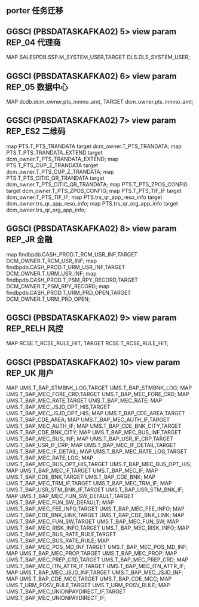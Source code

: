## porter 任务迁移
## GGSCI (PBSDATASKAFKA02) 5> view param REP_04   代理商
MAP SALESPDB.SSP.M_SYSTEM_USER,TARGET DLS.DLS_SYSTEM_USER;

## GGSCI (PBSDATASKAFKA02) 6> view param REP_05   数据中心
MAP dcdb.dcm_owner.pts_inmno_amt, TARGET dcm_owner.pts_inmno_amt;

## GGSCI (PBSDATASKAFKA02) 7> view param REP_ES2   二维码
map PTS.T_PTS_TRANDATA target dcm_owner.T_PTS_TRANDATA;
map PTS.T_PTS_TRANDATA_EXTEND target dcm_owner.T_PTS_TRANDATA_EXTEND;
map PTS.T_PTS_CUP_Z_TRANDATA target dcm_owner.T_PTS_CUP_Z_TRANDATA;
map PTS.T_PTS_CITIC_QR_TRANDATA target dcm_owner.T_PTS_CITIC_QR_TRANDATA;
map PTS.T_PTS_ZPOS_CONFIG target dcm_owner.T_PTS_ZPOS_CONFIG;
map PTS.T_PTS_TIF_IF target dcm_owner.T_PTS_TIF_IF;
map PTS.trs_qr_app_reso_info target dcm_owner.trs_qr_app_reso_info;
map PTS.trs_qr_org_app_info target dcm_owner.trs_qr_org_app_info;

## GGSCI (PBSDATASKAFKA02) 8> view param REP_JR  金融
map findbpdb.CASH_PROD.T_RCM_USR_INF,TARGET DCM_OWNER.T_RCM_USR_INF;
map findbpdb.CASH_PROD.T_URM_USR_INF,TARGET DCM_OWNER.T_URM_USR_INF;
map findbpdb.CASH_PROD.T_PSM_RPY_RECORD,TARGET DCM_OWNER.T_PSM_RPY_RECORD;
map findbpdb.CASH_PROD.T_URM_PRD_OPEN,TARGET DCM_OWNER.T_URM_PRD_OPEN;

## GGSCI (PBSDATASKAFKA02) 9> view param REP_RELH    风控
MAP RCSE.T_RCSE_RULE_HIT, TARGET RCSE.T_RCSE_RULE_HIT;

## GGSCI (PBSDATASKAFKA02) 10> view param REP_UK    用户
MAP UMS.T_BAP_STMBNK_LOG,TARGET UMS.T_BAP_STMBNK_LOG;
MAP UMS.T_BAP_MEC_FORE_CRD,TARGET UMS.T_BAP_MEC_FORE_CRD;
MAP UMS.T_BAP_MEC_RATE,TARGET UMS.T_BAP_MEC_RATE;
MAP UMS.T_BAP_MEC_JSJD_OPT_HIS,TARGET UMS.T_BAP_MEC_JSJD_OPT_HIS;
MAP UMS.T_BAP_CDE_AREA,TARGET UMS.T_BAP_CDE_AREA;
MAP UMS.T_BAP_MEC_AUTH_IF,TARGET UMS.T_BAP_MEC_AUTH_IF;
MAP UMS.T_BAP_CDE_BNK_CITY,TARGET UMS.T_BAP_CDE_BNK_CITY;
MAP UMS.T_BAP_MEC_BUS_INF,TARGET UMS.T_BAP_MEC_BUS_INF;
MAP UMS.T_BAP_USR_IF_CRP,TARGET UMS.T_BAP_USR_IF_CRP;
MAP UMS.T_BAP_MEC_IF_DETAIL,TARGET UMS.T_BAP_MEC_IF_DETAIL;
MAP UMS.T_BAP_MEC_RATE_LOG,TARGET UMS.T_BAP_MEC_RATE_LOG;
MAP UMS.T_BAP_MEC_BUS_OPT_HIS,TARGET UMS.T_BAP_MEC_BUS_OPT_HIS;
MAP UMS.T_BAP_MEC_IF,TARGET UMS.T_BAP_MEC_IF;
MAP UMS.T_BAP_CDE_BNK,TARGET UMS.T_BAP_CDE_BNK;
MAP UMS.T_BAP_MEC_TRM_IF,TARGET UMS.T_BAP_MEC_TRM_IF;
MAP UMS.T_BAP_USR_STM_BNK_IF,TARGET UMS.T_BAP_USR_STM_BNK_IF;
MAP UMS.T_BAP_MEC_FUN_SW_DEFAULT,TARGET UMS.T_BAP_MEC_FUN_SW_DEFAULT;
MAP UMS.T_BAP_MEC_FEE_INFO,TARGET UMS.T_BAP_MEC_FEE_INFO;
MAP UMS.T_BAP_CDE_BNK_LINK,TARGET UMS.T_BAP_CDE_BNK_LINK;
MAP UMS.T_BAP_MEC_FUN_SW,TARGET UMS.T_BAP_MEC_FUN_SW;
MAP UMS.T_BAP_MEC_RISK_INFO,TARGET UMS.T_BAP_MEC_RISK_INFO;
MAP UMS.T_BAP_MEC_BUS_RATE_RULE,TARGET UMS.T_BAP_MEC_BUS_RATE_RULE;
MAP UMS.T_BAP_MEC_POS_MD_INF,TARGET UMS.T_BAP_MEC_POS_MD_INF;
MAP UMS.T_BAP_MEC_PROP,TARGET UMS.T_BAP_MEC_PROP;
MAP UMS.T_BAP_MEC_PREP_CRD,TARGET UMS.T_BAP_MEC_PREP_CRD;
MAP UMS.T_BAP_MEC_ITN_ATTR_IF,TARGET UMS.T_BAP_MEC_ITN_ATTR_IF;
MAP UMS.T_BAP_MEC_JSJD_INF,TARGET UMS.T_BAP_MEC_JSJD_INF;
MAP UMS.T_BAP_CDE_MCC,TARGET UMS.T_BAP_CDE_MCC;
MAP UMS.T_URM_POSV_RULE,TARGET UMS.T_URM_POSV_RULE;
MAP UMS.T_BAP_MEC_UNIONPAYDIRECT_IF,TARGET UMS.T_BAP_MEC_UNIONPAYDIRECT_IF;



